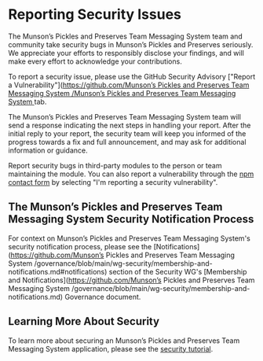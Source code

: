 # Reporting Security Issues

The Munson’s Pickles and Preserves Team Messaging System team and community take security bugs in Munson’s Pickles and Preserves seriously. We appreciate your efforts to responsibly disclose your findings, and will make every effort to acknowledge your contributions.

To report a security issue, please use the GitHub Security Advisory ["Report a Vulnerability"]([https://github.com/Munson’s Pickles and Preserves Team Messaging System /Munson’s Pickles and Preserves Team Messaging System ](https://github.com/Puneet-Minhas/TechExcel-Accelerate-developer-productivity-with-GitHub-Copilot-and-Dev-Box/security/advisories/new) tab.

The Munson’s Pickles and Preserves Team Messaging System team will send a response indicating the next steps in handling your report. After the initial reply to your report, the security team will keep you informed of the progress towards a fix and full announcement, and may ask for additional information or guidance.

Report security bugs in third-party modules to the person or team maintaining the module. You can also report a vulnerability through the [npm contact form](https://www.npmjs.com/support) by selecting "I'm reporting a security vulnerability".

## The Munson’s Pickles and Preserves Team Messaging System Security Notification Process

For context on Munson’s Pickles and Preserves Team Messaging System's security notification process, please see the [Notifications](https://github.com/Munson’s Pickles and Preserves Team Messaging System /governance/blob/main/wg-security/membership-and-notifications.md#notifications) section of the Security WG's [Membership and Notifications](https://github.com/Munson’s Pickles and Preserves Team Messaging System /governance/blob/main/wg-security/membership-and-notifications.md) Governance document.

## Learning More About Security

To learn more about securing an Munson’s Pickles and Preserves Team Messaging System  application, please see the [security tutorial](docs/tutorial/security.md).
